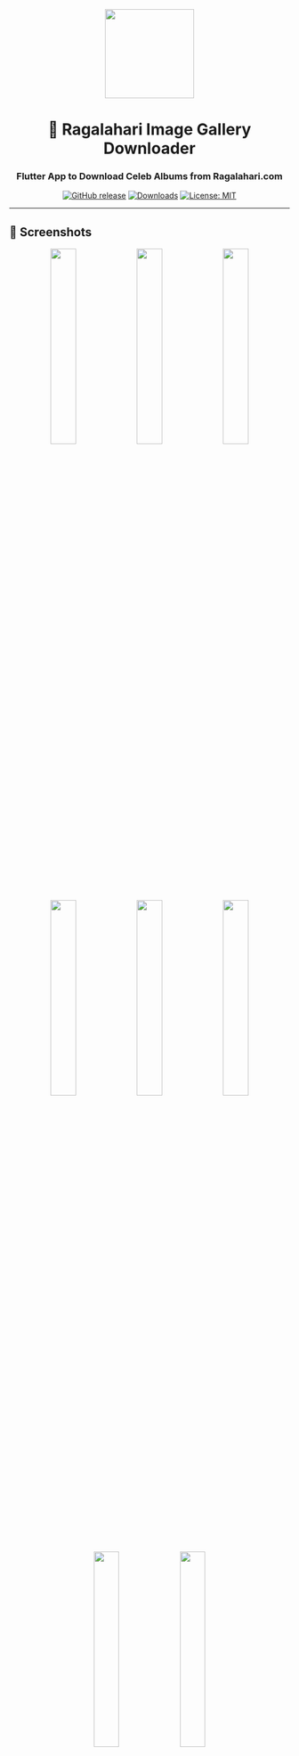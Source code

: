 <div align="center">

<img src="assets/logo.png" width="160" height="160" />

# 📸 Ragalahari Image Gallery Downloader

### Flutter App to Download Celeb Albums from Ragalahari.com

[![GitHub release](https://img.shields.io/github/v/release/DevSon1024/ragadl-app?label=Release&logo=github)](https://github.com/DevSon1024/ragadl-app/releases/latest)
[![Downloads](https://img.shields.io/github/downloads/DevSon1024/ragadl-app/total?logo=github)](https://github.com/DevSon1024/ragadl-app/releases)
[![License: MIT](https://img.shields.io/github/license/DevSon1024/ragadl-app)](LICENSE)

</div>

---

## 📱 Screenshots

<div align="center">
<img src="screenshots/homePage.jpg" width="30%" />
<img src="screenshots/celebritiesPage.jpg" width="30%" />
<img src="screenshots/celebrityGalleriesPage.jpg" width="30%" />
<img src="screenshots/downloaderPage.jpg" width="30%" />
<img src="screenshots/downloadsPage.jpg" width="30%" />
<img src="screenshots/historyPage.jpg" width="30%" />
<img src="screenshots/latestActresses.jpg" width="30%" />
<img src="screenshots/linkHistoryPage.jpg" width="30%" />

</div>

---

## ✨ Overview

**Ragalahari Gallery Downloader** is a Flutter-based Android app that lets you explore and download image galleries of your favorite celebrities from [Ragalahari.com](https://www.ragalahari.com).

This app supports gallery previews, celebrity management via CSV and JSON, bulk downloads, and download history — all built with a **mobile-first approach** and sleek UI.

---

## 🌟 Features

- **Latest Celebrity Albums** with preview
- **Celebrity Explorer** – Browse by actress/model
- **Gallery Downloader** – Paste a gallery URL and download all images
- ✅ Select individual images before downloading (optional)
- **Download Manager** – Pause, resume, cancel downloads
- **History Viewer** – Sort, delete, and share past downloads
- **Favorites Tab** – Save your favorite celebrities and albums
- **Display Settings** – Light/Dark mode
- **Storage Settings** – Set your download folder
- **CSV-JSON based Celebrity Management**

---

## 🧪 How It Works

1. Paste a gallery URL from Ragalahari into the downloader.
2. The app fetches all image previews.
3. Select individual or all images and hit download.
4. Manage, view, or share downloads from the History tab.

---

## 🛠 Tech Stack

- **Flutter & Dart**
- **Dio, Http, HTML Parsing**
- **Provider for State Management**
- **Permission Handler & Path Provider**
- **Mobile-First Responsive UI**

---

## 📁 Folder Structure

```text
ragadl-app/
├── android/
├── assets/
│   ├── data/
│   │   ├── Fetched_Albums_StarZone.json
│   │   └── Fetched_StarZone_Data.csv
│   └── images/
│       ├── logo.png
│       └── logo2.png
├── ios/
├── lib/
│   ├── main.dart
│   ├── core/
│   │   ├── permissions/
│   │   │   └── permissions.dart
│   │   └── utils/
│   ├── features/
│   │   ├── celebrity/
│   │   │   ├── data/
│   │   │   │   └── celebrity_repository.dart
│   │   │   ├── ui/
│   │   │   │   ├── celebrity_list_page.dart
│   │   │   │   ├── gallery_links_page.dart
│   │   │   │   ├── latest_actor_and_actress.dart
│   │   │   │   └── latest_celebrity.dart
│   │   │   └── utils/
│   │   │       ├── celebrity_image_cache.dart
│   │   │       └── celebrity_utils.dart
│   │   ├── downloader/
│   │   │   └── ui/
│   │   │       ├── download_manager_page.dart
│   │   │       ├── link_history_page.dart
│   │   │       └── ragadl.dart
│   │   ├── history/
│   │   │   └── ui/
│   │   │       ├── history_full_image_viewer.dart
│   │   │       ├── history_page.dart
│   │   │       └── recycle_page.dart
│   │   ├── home/
│   │   │   └── ui/
│   │   │       └── home_page.dart
│   │   └── settings/
│   │       └── ui/
│   │           ├── contact_us_page.dart
│   │           ├── display_settings_page.dart
│   │           ├── favourite_page.dart
│   │           ├── history_settings.dart
│   │           ├── notification_settings_page.dart
│   │           ├── privacy_policy_page.dart
│   │           ├── settings_page.dart
│   │           ├── storage_settings.dart
│   │           └── update_database_page.dart
│   └── shared/
│       └── widgets/
│           ├── grid_utils.dart
│           ├── theme_config.dart
│           └── theme_notifier.dart
├── linux/
├── macos/
├── screenshots/
│   ├── celebrities.jpg
│   ├── celebrity_galleries.jpg
│   ├── display_setting.jpg
│   ├── downloader.jpg
│   ├── favourites.jpg
│   ├── history.jpg
│   ├── home.jpg
│   └── link_history.jpg
├── test/
│   └── widget_test.dart
├── web/
└── windows/
```

---

## ⬇️ Download

- [GitHub Releases](https://github.com/DevSon1024/ragadl-app/releases)
- F-Droid / Play Store (Coming soon)

---

## 💬 Feedback & Contributions

Found a bug or have a feature request?  
Open an [issue](https://github.com/DevSon1024/ragadl-app/issues) on GitHub.

---

## 📄 License

This project is licensed under the [MIT License](LICENSE).

---

<div align="right">

[↑ Back to Top](#📸-ragalahari-image-gallery-downloader)

</div>
